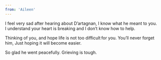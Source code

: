 ```yaml
---
from: 'Aileen'
---
```


I feel very sad after hearing about D’artagnan, I know what he meant to you.  I understand your heart is breaking and I don’t know how to help.

Thinking of you, and hope life is not too difficult for you. You’ll never forget him, Just hoping it will become easier.

So glad he went peacefully. Grieving is tough.